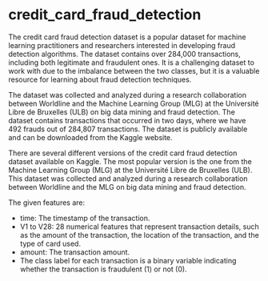 # credit_card_fraud_detection

The credit card fraud detection dataset is a popular dataset for machine learning practitioners and researchers interested in developing fraud detection algorithms. The dataset contains over 284,000 transactions, including both legitimate and fraudulent ones. It is a challenging dataset to work with due to the imbalance between the two classes, but it is a valuable resource for learning about fraud detection techniques.

The dataset was collected and analyzed during a research collaboration between Worldline and the Machine Learning Group (MLG) at the Université Libre de Bruxelles (ULB) on big data mining and fraud detection. The dataset contains transactions that occurred in two days, where we have 492 frauds out of 284,807 transactions. The dataset is publicly available and can be downloaded from the Kaggle website.

There are several different versions of the credit card fraud detection dataset available on Kaggle. The most popular version is the one from the Machine Learning Group (MLG) at the Université Libre de Bruxelles (ULB). This dataset was collected and analyzed during a research collaboration between Worldline and the MLG on big data mining and fraud detection.

The given features are:
* time: The timestamp of the transaction.
* V1 to V28: 28 numerical features that represent transaction details, such as the amount of the transaction, the location of the transaction, and the type of card used.
* amount: The transaction amount.
* The class label for each transaction is a binary variable indicating whether the transaction is fraudulent (1) or not (0).
